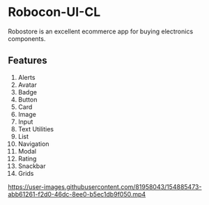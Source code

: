 # Robocon-UI-CL
Robostore is an excellent ecommerce app for buying electronics components.

## Features
<ol>

<li>Alerts</li>
<li>Avatar</li>
<li>Badge</li>
<li>Button</li>
<li>Card</li>
<li>Image</li>
<li>Input</li>
<li>Text Utilities
</li>
<li>List</li>
<li>Navigation</li>
<li>Modal</li>
<li>Rating</li>
<li>Snackbar</li>
<li>Grids
</li>

</ol>



https://user-images.githubusercontent.com/81958043/154885473-abb61261-f2d0-46dc-8ee0-b5ec1db9f050.mp4

